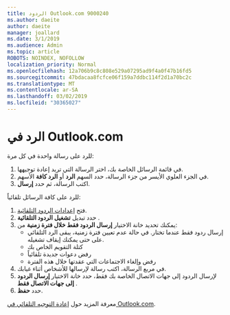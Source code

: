 ```yaml
---
title: الردود Outlook.com 9000240
ms.author: daeite
author: daeite
manager: joallard
ms.date: 3/1/2019
ms.audience: Admin
ms.topic: article
ROBOTS: NOINDEX, NOFOLLOW
localization_priority: Normal
ms.openlocfilehash: 12a706b9c8c808e529a07295ad9f4a0f47b16fd5
ms.sourcegitcommit: 47bdacaa8fcfce06f159a7ddbc114f2d1a70bc2c
ms.translationtype: MT
ms.contentlocale: ar-SA
ms.lasthandoff: 03/02/2019
ms.locfileid: "30365027"
---
```

# <a name="replying-in-outlookcom"></a>الرد في Outlook.com

للرد على رسالة واحدة في كل مرة:

1. في قائمة الرسائل الخاصة بك، اختر الرسالة التي تريد إعادة توجيهها.
2. في الجزء العلوي الأيسر من جزء الرسالة، حدد السهم **الرد** أو **الرد كافة** الأسهم.
3. اكتب الرسالة، ثم حدد **إرسال**.

للرد على كافة الرسائل تلقائياً:

1. فتح [إعدادات الردود التلقائية](https://outlook.live.com/mail/options/mail/automaticReplies/automaticRepliesOption).
2. حدد تبديل **تشغيل الردود التلقائية** .
3. يمكنك تحديد خانة الاختيار **إرسال الردود فقط خلال فترة زمنية** من:
    - إرسال ردود فقط عندما تختار. في حالة عدم تعيين فترة زمنية، يبقى الرد التلقائي على حتى يمكنك إيقاف تشغيله.
    - كتلة التقويم الخاص بك
    - رفض دعوات جديدة تلقائياً
    - رفض وإلغاء الاجتماعات التي عقدتها خلال هذه الفترة
4. في مربع الرسالة، اكتب رسالة لإرسالها للأشخاص أثناء غيابك.
5. لإرسال الردود إلى جهات الاتصال الخاصة بك فقط، حدد خانة الاختيار **إرسال الردود إلى جهات الاتصال فقط** .
6. حدد **حفظ**.

معرفة المزيد حول [إعادة التوجيه التلقائي في Outlook.com](https://support.office.com/article/14614626-9855-48dc-a986-dec81d07b1a0).